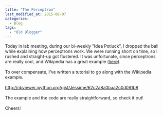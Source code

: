 ```yaml
---
title: "The Perceptron"
last_modified_at: 2015-08-07
categories:
  - Blog
tags:
  - "Old Blogger"
---
```

Today in lab meeting, during our bi-weekly "Idea Potluck", I dropped the ball while explaining how perceptrons work. We were running short on time, so I rushed and straight-up got flustered. It was unfortunate, since perceptrons are really cool, and Wikipedia has a great example (<a href="https://en.wikipedia.org/wiki/Perceptron" target="_blank">here</a>).<br />
<br />
To over compensate, I've written a tutorial to go along with the Wikipedia example.<br />
<br />
<a href="http://nbviewer.ipython.org/gist/Jessime/62c2a8a0baa2c0d061b8">http://nbviewer.ipython.org/gist/Jessime/62c2a8a0baa2c0d061b8</a><br />
<br />
The example and the code are really straightforward, so check it out!<br />
<br />
Cheers!